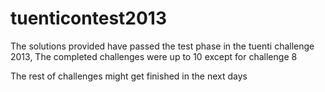 tuenticontest2013
=================

The solutions provided have passed the test phase in the tuenti challenge 2013, The completed challenges were up to 10 except for challenge 8

The rest of challenges might get finished in the next days
